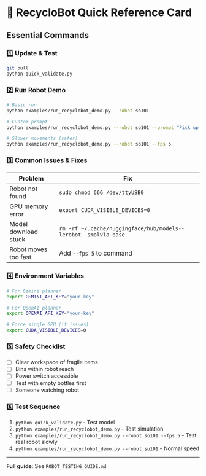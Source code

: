 # 🚀 RecycloBot Quick Reference Card

## Essential Commands

### 1️⃣ Update & Test
```bash
git pull
python quick_validate.py
```

### 2️⃣ Run Robot Demo
```bash
# Basic run
python examples/run_recyclobot_demo.py --robot so101

# Custom prompt
python examples/run_recyclobot_demo.py --robot so101 --prompt "Pick up the red can"

# Slower movements (safer)
python examples/run_recyclobot_demo.py --robot so101 --fps 5
```

### 3️⃣ Common Issues & Fixes

| Problem | Fix |
|---------|-----|
| Robot not found | `sudo chmod 666 /dev/ttyUSB0` |
| GPU memory error | `export CUDA_VISIBLE_DEVICES=0` |
| Model download stuck | `rm -rf ~/.cache/huggingface/hub/models--lerobot--smolvla_base` |
| Robot moves too fast | Add `--fps 5` to command |

### 4️⃣ Environment Variables
```bash
# For Gemini planner
export GEMINI_API_KEY="your-key"

# For OpenAI planner  
export OPENAI_API_KEY="your-key"

# Force single GPU (if issues)
export CUDA_VISIBLE_DEVICES=0
```

### 5️⃣ Safety Checklist
- [ ] Clear workspace of fragile items
- [ ] Bins within robot reach
- [ ] Power switch accessible
- [ ] Test with empty bottles first
- [ ] Someone watching robot

### 6️⃣ Test Sequence
1. `python quick_validate.py` - Test model
2. `python examples/run_recyclobot_demo.py` - Test simulation
3. `python examples/run_recyclobot_demo.py --robot so101 --fps 5` - Test real robot slowly
4. `python examples/run_recyclobot_demo.py --robot so101` - Normal speed

---
**Full guide**: See `ROBOT_TESTING_GUIDE.md`